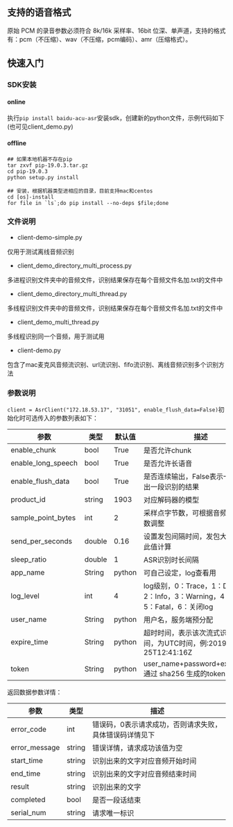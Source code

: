 ## 支持的语音格式
原始 PCM 的录音参数必须符合 8k/16k 采样率、16bit 位深、单声道，支持的格式有：pcm（不压缩）、wav（不压缩，pcm编码）、amr（压缩格式）。
## 快速入门
### SDK安装
#### online
执行`pip install baidu-acu-asr`安装sdk，创建新的python文件，示例代码如下(也可见client_demo.py)
#### offline
```
## 如果本地机器不存在pip
tar zxvf pip-19.0.3.tar.gz
cd pip-19.0.3
python setup.py install

## 安装，根据机器类型进相应的目录，目前支持mac和centos
cd [os]-install
for file in `ls`;do pip install --no-deps $file;done
```

### 文件说明
- client-demo-simple.py

仅用于测试离线音频识别

- client_demo_directory_multi_process.py

多进程识别文件夹中的音频文件，识别结果保存在每个音频文件名加.txt的文件中

- client_demo_directory_multi_thread.py

多线程识别文件夹中的音频文件，识别结果保存在每个音频文件名加.txt的文件中

- client_demo_multi_thread.py

多线程识别同一个音频，用于测试用

- client-demo.py

包含了mac麦克风音频流识别、url流识别、fifo流识别、离线音频识别多个识别方法

### 参数说明

`client = AsrClient("172.18.53.17", "31051", enable_flush_data=False)`初始化时可选传入的参数列表如下：

|参数| 类型 | 默认值 | 描述 |
|---|---|---|---|
| enable_chunk | bool | True | 是否允许chunk | 
| enable_long_speech | bool | True | 是否允许长语音 | 
| enable_flush_data | bool | True | 是否连续输出，False表示一次只输出一段识别的结果 | 
| product_id | string | 1903 | 对应解码器的模型 |
| sample_point_bytes | int | 2 | 采样点字节数，可根据音频的具体参数调整 |
| send_per_seconds | double | 0.16 | 设置发包间隔时间，发包大小会根据此值计算 |
| sleep_ratio | double  | 1 | ASR识别时长间隔 |
| app_name | String  | python | 可自己设定，log查看用 |
| log_level | int  | 4 | log级别，0：Trace，1：Debug， 2：Info，3：Warning，4：Error，5：Fatal，6：关闭log |
| user_name | String  | python | 用户名，服务端预分配 |
| expire_time | String  | python | 超时时间，表示该次流式识别有效时间，为UTC时间，例:2019-04-25T12:41:16Z |
| token | String  | python | user_name+password+expire_time 通过 sha256 生成的token |

返回数据参数详情：

|参数| 类型  | 描述 |
|---|---|---|
| error_code | int | 错误码，0表示请求成功，否则请求失败，具体错误码详情见下 | 
| error_message | string | 错误详情，请求成功该值为空 |
| start_time | string | 识别出来的文字对应音频开始时间 |
| end_time | string | 识别出来的文字对应音频结束时间 |
| result | string | 识别出来的文字 |
| completed | bool | 是否一段话结束 |
| serial_num | string| 请求唯一标识 |